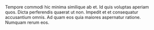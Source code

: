 Tempore commodi hic minima similique ab et. Id quis voluptas aperiam quos. Dicta perferendis quaerat ut non. Impedit et et consequatur accusantium omnis. Ad quam eos quia maiores aspernatur ratione. Numquam rerum eos.